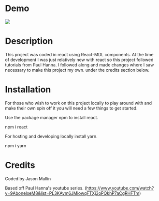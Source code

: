 
# Demo

![](./src/art/gif.gif)


# Description

This project was coded in react using React-MDL components. At the time of development I was just relatively new with react so this project followed tutorials from Paul Hanna. I followed along and made changes where I saw necessary to make this project my own. under the credits section below.


# Installation

For those who wish to work on this project locally to play around with and make their own spin off it you will need a few things to get started. 

Use the package manager npm to install react.

npm i react

For hosting and developing locally install yarn.

npm i yarn



# Credits

Coded by Jason Mullin

Based off Paul Hanna's youtube series. 
(https://www.youtube.com/watch?v=9AboneIxeM8&list=PL3KAvm6JMiowqFTXj3oPQkhP7aCgRHFTm)





